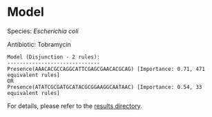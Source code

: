 
# Model

Species: *Escherichia coli*

Antibiotic: Tobramycin

```
Model (Disjunction - 2 rules):
------------------------------
Presence(AAACACGCCAGGCATTCGAGCGAACACGCAG) [Importance: 0.71, 471 equivalent rules]
OR
Presence(ATATCGCGATGCATACGCGGAAGGCAATAAC) [Importance: 0.54, 33 equivalent rules]

```

For details, please refer to the [results directory](../../../../../results/scm_b/escherichia%20coli/tobramycin/repeat_9/).

